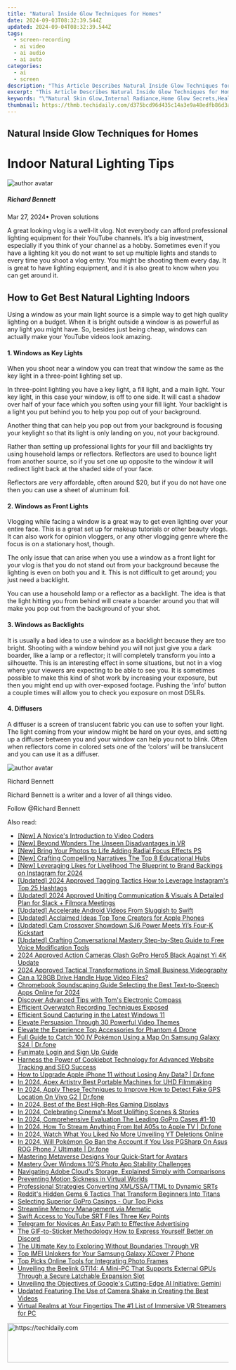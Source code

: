 ```yaml
---
title: "Natural Inside Glow Techniques for Homes"
date: 2024-09-03T08:32:39.544Z
updated: 2024-09-04T08:32:39.544Z
tags: 
  - screen-recording
  - ai video
  - ai audio
  - ai auto
categories: 
  - ai
  - screen
description: "This Article Describes Natural Inside Glow Techniques for Homes"
excerpt: "This Article Describes Natural Inside Glow Techniques for Homes"
keywords: "\"Natural Skin Glow,Internal Radiance,Home Glow Secrets,Healthy Glow Methods,Eco-Friendly Glowing,Wholesome Inside Light,Safe Inner Illumination\""
thumbnail: https://thmb.techidaily.com/d375bcd96d435c14a3e9a48edfb86d3a2995018c383247bac69b40f31de6e4df.jpg
---
```


## Natural Inside Glow Techniques for Homes

# Indoor Natural Lighting Tips

![author avatar](https://images.wondershare.com/filmora/article-images/richard-bennett.jpg)

##### Richard Bennett

 Mar 27, 2024• Proven solutions

 A great looking vlog is a well-lit vlog. Not everybody can afford professional lighting equipment for their YouTube channels. It’s a big investment, especially if you think of your channel as a hobby. Sometimes even if you have a lighting kit you do not want to set up multiple lights and stands to every time you shoot a vlog entry. You might be shooting them every day. It is great to have lighting equipment, and it is also great to know when you can get around it.

## How to Get Best Natural Lighting Indoors

 Using a window as your main light source is a simple way to get high quality lighting on a budget. When it is bright outside a window is as powerful as any light you might have. So, besides just being cheap, windows can actually make your YouTube videos look amazing.

#### 1\. Windows as Key Lights

 When you shoot near a window you can treat that window the same as the key light in a three-point lighting set up.

 In three-point lighting you have a key light, a fill light, and a main light. Your key light, in this case your window, is off to one side. It will cast a shadow over half of your face which you soften using your fill light. Your backlight is a light you put behind you to help you pop out of your background.

 Another thing that can help you pop out from your background is focusing your keylight so that its light is only landing on you, not your background.

 Rather than setting up professional lights for your fill and backlights try using household lamps or reflectors. Reflectors are used to bounce light from another source, so if you set one up opposite to the window it will redirect light back at the shaded side of your face.

 Reflectors are very affordable, often around $20, but if you do not have one then you can use a sheet of aluminum foil.

#### 2\. Windows as Front Lights

 Vlogging while facing a window is a great way to get even lighting over your entire face. This is a great set up for makeup tutorials or other beauty vlogs. It can also work for opinion vloggers, or any other vlogging genre where the focus is on a stationary host, though.

 The only issue that can arise when you use a window as a front light for your vlog is that you do not stand out from your background because the lighting is even on both you and it. This is not difficult to get around; you just need a backlight.

 You can use a household lamp or a reflector as a backlight. The idea is that the light hitting you from behind will create a boarder around you that will make you pop out from the background of your shot.

#### 3\. Windows as Backlights

 It is usually a bad idea to use a window as a backlight because they are too bright. Shooting with a window behind you will not just give you a dark boarder, like a lamp or a reflector; it will completely transform you into a silhouette. This is an interesting effect in some situations, but not in a vlog where your viewers are expecting to be able to see you. It is sometimes possible to make this kind of shot work by increasing your exposure, but then you might end up with over-exposed footage. Pushing the ‘info’ button a couple times will allow you to check you exposure on most DSLRs.

#### 4\. Diffusers

 A diffuser is a screen of translucent fabric you can use to soften your light. The light coming from your window might be hard on your eyes, and setting up a diffuser between you and your window can help you not to blink. Often when reflectors come in colored sets one of the ‘colors’ will be translucent and you can use it as a diffuser.

![author avatar](https://images.wondershare.com/filmora/article-images/richard-bennett.jpg)

Richard Bennett

Richard Bennett is a writer and a lover of all things video.

Follow @Richard Bennett

<span class="atpl-alsoreadstyle">Also read:</span>
<div><ul>
<li><a href="https://extra-hints.techidaily.com/new-a-novices-introduction-to-video-coders/"><u>[New] A Novice's Introduction to Video Coders</u></a></li>
<li><a href="https://extra-hints.techidaily.com/new-beyond-wonders-the-unseen-disadvantages-in-vr/"><u>[New] Beyond Wonders  The Unseen Disadvantages in VR</u></a></li>
<li><a href="https://extra-hints.techidaily.com/new-bring-your-photos-to-life-adding-radial-focus-effects-ps/"><u>[New] Bring Your Photos to Life  Adding Radial Focus Effects PS</u></a></li>
<li><a href="https://extra-hints.techidaily.com/new-crafting-compelling-narratives-the-top-8-educational-hubs/"><u>[New] Crafting Compelling Narratives  The Top 8 Educational Hubs</u></a></li>
<li><a href="https://instagram-video-files.techidaily.com/new-leveraging-likes-for-livelihood-the-blueprint-to-brand-backings-on-instagram-for-2024/"><u>[New] Leveraging Likes for Livelihood  The Blueprint to Brand Backings on Instagram for 2024</u></a></li>
<li><a href="https://instagram-video-recordings.techidaily.com/updated-2024-approved-tagging-tactics-how-to-leverage-instagrams-top-25-hashtags/"><u>[Updated] 2024 Approved  Tagging Tactics  How to Leverage Instagram's Top 25 Hashtags</u></a></li>
<li><a href="https://digital-screen-recording.techidaily.com/updated-2024-approved-uniting-communication-and-visuals-a-detailed-plan-for-slack-plus-filmora-meetings/"><u>[Updated] 2024 Approved  Uniting Communication & Visuals  A Detailed Plan for Slack + Filmora Meetings</u></a></li>
<li><a href="https://extra-hints.techidaily.com/updated-accelerate-android-videos-from-sluggish-to-swift/"><u>[Updated] Accelerate Android Videos From Sluggish to Swift</u></a></li>
<li><a href="https://extra-hints.techidaily.com/updated-acclaimed-ideas-top-tone-creators-for-apple-phones/"><u>[Updated] Acclaimed Ideas  Top Tone Creators for Apple Phones</u></a></li>
<li><a href="https://extra-hints.techidaily.com/updated-cam-crossover-showdown-sj6-power-meets-yis-four-k-kickstart/"><u>[Updated] Cam Crossover Showdown  SJ6 Power Meets Yi’s Four-K Kickstart</u></a></li>
<li><a href="https://extra-hints.techidaily.com/updated-crafting-conversational-mastery-step-by-step-guide-to-free-voice-modification-tools/"><u>[Updated] Crafting Conversational Mastery  Step-by-Step Guide to Free Voice Modification Tools</u></a></li>
<li><a href="https://extra-resources.techidaily.com/2024-approved-action-cameras-clash-gopro-hero5-black-against-yi-4k-update/"><u>2024 Approved  Action Cameras Clash  GoPro Hero5 Black Against Yi 4K Update</u></a></li>
<li><a href="https://youtube-stream.techidaily.com/2024-approved-tactical-transformations-in-small-business-videography/"><u>2024 Approved  Tactical Transformations in Small Business Videography</u></a></li>
<li><a href="https://extra-hints.techidaily.com/can-a-128gb-drive-handle-huge-video-files/"><u>Can a 128GB Drive Handle Huge Video Files?</u></a></li>
<li><a href="https://extra-hints.techidaily.com/chromebook-soundscaping-guide-selecting-the-best-text-to-speech-apps-online-for-2024/"><u>Chromebook Soundscaping Guide  Selecting the Best Text-to-Speech Apps Online for 2024</u></a></li>
<li><a href="https://hardware-help.techidaily.com/discover-advanced-tips-with-toms-electronic-compass/"><u>Discover Advanced Tips with Tom's Electronic Compass</u></a></li>
<li><a href="https://desktop-recording.techidaily.com/efficient-overwatch-recording-techniques-exposed/"><u>Efficient Overwatch Recording Techniques Exposed</u></a></li>
<li><a href="https://extra-hints.techidaily.com/efficient-sound-capturing-in-the-latest-windows-11/"><u>Efficient Sound Capturing in the Latest Windows 11</u></a></li>
<li><a href="https://extra-hints.techidaily.com/elevate-persuasion-through-30-powerful-video-themes/"><u>Elevate Persuasion Through 30 Powerful Video Themes</u></a></li>
<li><a href="https://extra-hints.techidaily.com/elevate-the-experience-top-accessories-for-phantom-4-drone/"><u>Elevate the Experience  Top Accessories for Phantom 4 Drone</u></a></li>
<li><a href="https://change-location.techidaily.com/full-guide-to-catch-100-iv-pokemon-using-a-map-on-samsung-galaxy-s24-drfone-by-drfone-virtual-android/"><u>Full Guide to Catch 100 IV Pokémon Using a Map On Samsung Galaxy S24 | Dr.fone</u></a></li>
<li><a href="https://extra-hints.techidaily.com/funimate-login-and-sign-up-guide/"><u>Funimate Login and Sign Up Guide</u></a></li>
<li><a href="https://discover-advanced.techidaily.com/harness-the-power-of-cookiebot-technology-for-advanced-website-tracking-and-seo-success/"><u>Harness the Power of Cookiebot Technology for Advanced Website Tracking and SEO Success</u></a></li>
<li><a href="https://techidaily.com/how-to-upgrade-apple-iphone-11-without-losing-any-data-drfone-by-drfone-ios-system-repair-ios-system-repair/"><u>How to Upgrade Apple iPhone 11 without Losing Any Data? | Dr.fone</u></a></li>
<li><a href="https://extra-hints.techidaily.com/in-2024-apex-artistry-best-portable-machines-for-uhd-filmmaking/"><u>In 2024, Apex Artistry  Best Portable Machines for UHD Filmmaking</u></a></li>
<li><a href="https://change-location.techidaily.com/in-2024-apply-these-techniques-to-improve-how-to-detect-fake-gps-location-on-vivo-g2-drfone-by-drfone-virtual-android/"><u>In 2024, Apply These Techniques to Improve How to Detect Fake GPS Location On Vivo G2 | Dr.fone</u></a></li>
<li><a href="https://extra-hints.techidaily.com/in-2024-best-of-the-best-high-res-gaming-displays/"><u>In 2024, Best of the Best  High-Res Gaming Displays</u></a></li>
<li><a href="https://extra-hints.techidaily.com/in-2024-celebrating-cinemas-most-uplifting-scenes-and-stories/"><u>In 2024, Celebrating Cinema's Most Uplifting Scenes & Stories</u></a></li>
<li><a href="https://extra-hints.techidaily.com/in-2024-comprehensive-evaluation-the-leading-gopro-cases-1-10/"><u>In 2024, Comprehensive Evaluation  The Leading GoPro Cases #1-10</u></a></li>
<li><a href="https://screen-mirror.techidaily.com/in-2024-how-to-stream-anything-from-itel-a05s-to-apple-tv-drfone-by-drfone-android/"><u>In 2024, How To Stream Anything From Itel A05s to Apple TV | Dr.fone</u></a></li>
<li><a href="https://facebook-record-videos.techidaily.com/in-2024-watch-what-you-liked-no-more-unveiling-yt-deletions-online/"><u>In 2024, Watch What You Liked No More  Unveiling YT Deletions Online</u></a></li>
<li><a href="https://android-pokemon-go.techidaily.com/in-2024-will-pokemon-go-ban-the-account-if-you-use-pgsharp-on-asus-rog-phone-7-ultimate-drfone-by-drfone-virtual-android/"><u>In 2024, Will Pokémon Go Ban the Account if You Use PGSharp On Asus ROG Phone 7 Ultimate | Dr.fone</u></a></li>
<li><a href="https://extra-hints.techidaily.com/mastering-metaverse-designs-your-quick-start-for-avatars/"><u>Mastering Metaverse Designs  Your Quick-Start for Avatars</u></a></li>
<li><a href="https://extra-hints.techidaily.com/mastery-over-windows-10s-photo-app-stability-challenges/"><u>Mastery Over Windows 10'S Photo App Stability Challenges</u></a></li>
<li><a href="https://extra-hints.techidaily.com/navigating-adobe-clouds-storage-explained-simply-with-comparisons/"><u>Navigating Adobe Cloud's Storage, Explained Simply with Comparisons</u></a></li>
<li><a href="https://extra-hints.techidaily.com/preventing-motion-sickness-in-virtual-worlds/"><u>Preventing Motion Sickness in Virtual Worlds</u></a></li>
<li><a href="https://extra-hints.techidaily.com/professional-strategies-converting-xmlssattml-to-dynamic-srts/"><u>Professional Strategies  Converting XML/SSA/TTML to Dynamic SRTs</u></a></li>
<li><a href="https://extra-hints.techidaily.com/reddits-hidden-gems-6-tactics-that-transform-beginners-into-titans/"><u>Reddit's Hidden Gems  6 Tactics That Transform Beginners Into Titans</u></a></li>
<li><a href="https://extra-hints.techidaily.com/selecting-superior-gopro-casings-our-top-picks/"><u>Selecting Superior GoPro Casings - Our Top Picks</u></a></li>
<li><a href="https://extra-hints.techidaily.com/streamline-memory-management-via-mematic/"><u>Streamline Memory Management via Mematic</u></a></li>
<li><a href="https://extra-hints.techidaily.com/swift-access-to-youtube-srt-files-three-key-points/"><u>Swift Access to YouTube SRT Files  Three Key Points</u></a></li>
<li><a href="https://extra-hints.techidaily.com/telegram-for-novices-an-easy-path-to-effective-advertising/"><u>Telegram for Novices  An Easy Path to Effective Advertising</u></a></li>
<li><a href="https://extra-hints.techidaily.com/the-gif-to-sticker-methodology-how-to-express-yourself-better-on-discord/"><u>The GIF-to-Sticker Methodology  How to Express Yourself Better on Discord</u></a></li>
<li><a href="https://extra-hints.techidaily.com/the-ultimate-key-to-exploring-without-boundaries-through-vr/"><u>The Ultimate Key to Exploring Without Boundaries Through VR</u></a></li>
<li><a href="https://sim-unlock.techidaily.com/top-imei-unlokers-for-your-samsung-galaxy-xcover-7-phone-by-drfone-android/"><u>Top IMEI Unlokers for Your Samsung Galaxy XCover 7 Phone</u></a></li>
<li><a href="https://extra-hints.techidaily.com/top-picks-online-tools-for-integrating-photo-frames/"><u>Top Picks  Online Tools for Integrating Photo Frames</u></a></li>
<li><a href="https://hardware-help.techidaily.com/unveiling-the-beelink-gti14-a-mini-pc-that-supports-external-gpus-through-a-secure-latchable-expansion-slot/"><u>Unveiling the Beelink GTi14: A Mini-PC That Supports External GPUs Through a Secure Latchable Expansion Slot</u></a></li>
<li><a href="https://tech-hub.techidaily.com/unveiling-the-objectives-of-googles-cutting-edge-ai-initiative-gemini/"><u>Unveiling the Objectives of Google's Cutting-Edge AI Initiative: Gemini</u></a></li>
<li><a href="https://ai-video-editing.techidaily.com/updated-featuring-the-use-of-camera-shake-in-creating-the-best-videos/"><u>Updated Featuring The Use of Camera Shake in Creating the Best Videos</u></a></li>
<li><a href="https://extra-hints.techidaily.com/virtual-realms-at-your-fingertips-the-1-list-of-immersive-vr-streamers-for-pc/"><u>Virtual Realms at Your Fingertips  The #1 List of Immersive VR Streamers for PC</u></a></li>
</ul></div>

<ins class="adsbygoogle"
      style="display:block"
      data-ad-client="ca-pub-7571918770474297"
      data-ad-slot="8358498916"
      data-ad-format="auto"
      data-full-width-responsive="true"></ins>
<!-- affiliate ads begin -->
<a href="https://appsumo.8odi.net/c/5597632/2087409/7443" target="_top" id="2087409">
  <img src="//a.impactradius-go.com/display-ad/7443-2087409" border="0" alt="https://techidaily.com" width="728" height="90"/>
</a>
<img height="0" width="0" src="https://appsumo.8odi.net/i/5597632/2087409/7443" style="position:absolute;visibility:hidden;" border="0" />
<!-- affiliate ads end -->